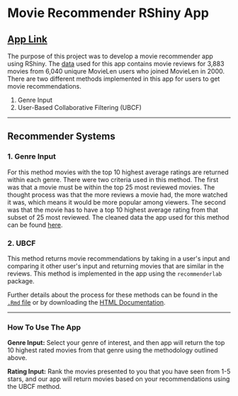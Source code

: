 # Movie Recommender RShiny App

## [App Link](https://pholaway72.shinyapps.io/projectapp/)

The purpose of this project was to develop a movie recommender app using RShiny. The [data](https://github.com/pholaway72/Movie_Recommender_App/tree/main/data) used for this app contains movie reviews for 3,883 movies from 6,040 uniqure MovieLen users who joined MovieLen in 2000. There are two different methods implemented in this app for users to get movie recommendations.

1. Genre Input
2. User-Based Collaborative Filtering (UBCF)

---

## Recommender Systems

### 1. Genre Input

For this method movies with the top 10 highest average ratings are returned within each genre. There were two criteria used in this method. The first was that a movie must be within the top 25 most reviewed movies. The thought process was that the more reviews a movie had, the more watched it was, which means it would be more popular among viewers. The second was that the movie has to have a top 10 highest average rating from that subset of 25 most reviewed. The cleaned data the app used for this method can be found [here](https://github.com/pholaway72/Movie_Recommender_App/blob/main/ProjectApp/GenreRecommend.txt).

### 2. UBCF

This method returns movie recommendations by taking in a user's input and comparing it other user's input and returning movies that are similar in the reviews. This method is implemented in the app using the `recommenderlab` package.

Further details about the process for these methods can be found in the [`.Rmd` file](https://github.com/pholaway72/Movie_Recommender_App/blob/main/project4.Rmd) or by downloading the [HTML Documentation](https://github.com/pholaway72/Movie_Recommender_App/blob/main/project4.html).

---

### How To Use The App

**Genre Input:** Select your genre of interest, and then app will return the top 10 highest rated movies from that genre using the methodology outlined above.

**Rating Input:** Rank the movies presented to you that you have seen from 1-5 stars, and our app will return movies based on your recommendations using the UBCF method.
